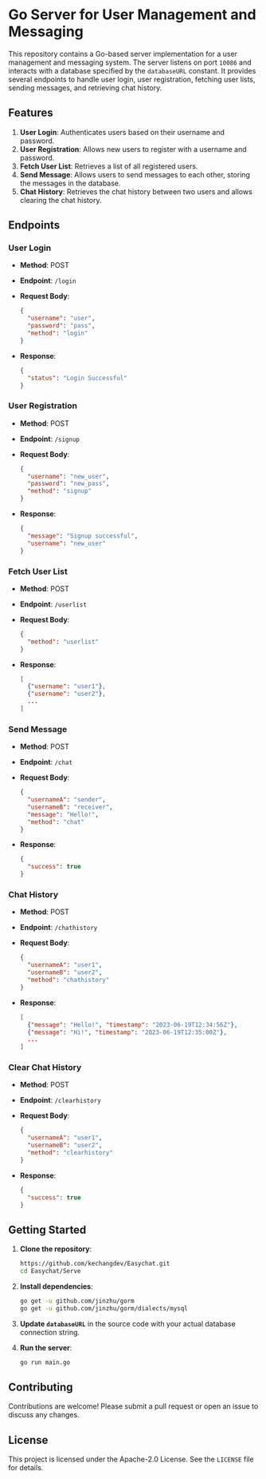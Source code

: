 # Go Server for User Management and Messaging

This repository contains a Go-based server implementation for a user management and messaging system. The server listens on port `10086` and interacts with a database specified by the `databaseURL` constant. It provides several endpoints to handle user login, user registration, fetching user lists, sending messages, and retrieving chat history.

## Features

1. **User Login**: Authenticates users based on their username and password.
2. **User Registration**: Allows new users to register with a username and password.
3. **Fetch User List**: Retrieves a list of all registered users.
4. **Send Message**: Allows users to send messages to each other, storing the messages in the database.
5. **Chat History**: Retrieves the chat history between two users and allows clearing the chat history.

## Endpoints

### User Login

- **Method**: POST

- **Endpoint**: `/login`

- **Request Body**:

  ```json
  {
    "username": "user",
    "password": "pass",
    "method": "login"
  }
  ```

- **Response**:

  ```json
  {
    "status": "Login Successful"
  }
  ```

### User Registration

- **Method**: POST

- **Endpoint**: `/signup`

- **Request Body**:

  ```json
  {
    "username": "new_user",
    "password": "new_pass",
    "method": "signup"
  }
  ```

- **Response**:

  ```json
  {
    "message": "Signup successful",
    "username": "new_user"
  }
  ```

### Fetch User List

- **Method**: POST

- **Endpoint**: `/userlist`

- **Request Body**:

  ```json
  {
    "method": "userlist"
  }
  ```

- **Response**:

  ```json
  [
    {"username": "user1"},
    {"username": "user2"},
    ...
  ]
  ```

### Send Message

- **Method**: POST

- **Endpoint**: `/chat`

- **Request Body**:

  ```json
  {
    "usernameA": "sender",
    "usernameB": "receiver",
    "message": "Hello!",
    "method": "chat"
  }
  ```

- **Response**:

  ```json
  {
    "success": true
  }
  ```

### Chat History

- **Method**: POST

- **Endpoint**: `/chathistory`

- **Request Body**:

  ```json
  {
    "usernameA": "user1",
    "usernameB": "user2",
    "method": "chathistory"
  }
  ```

- **Response**:

  ```json
  [
    {"message": "Hello!", "timestamp": "2023-06-19T12:34:56Z"},
    {"message": "Hi!", "timestamp": "2023-06-19T12:35:00Z"},
    ...
  ]
  ```

### Clear Chat History

- **Method**: POST

- **Endpoint**: `/clearhistory`

- **Request Body**:

  ```json
  {
    "usernameA": "user1",
    "usernameB": "user2",
    "method": "clearhistory"
  }
  ```

- **Response**:

  ```json
  {
    "success": true
  }
  ```

## Getting Started

1. **Clone the repository**:

   ```sh
   https://github.com/kechangdev/Easychat.git
   cd Easychat/Serve
   ```

2. **Install dependencies**:

   ```sh
   go get -u github.com/jinzhu/gorm
   go get -u github.com/jinzhu/gorm/dialects/mysql
   ```

3. **Update `databaseURL`** in the source code with your actual database connection string.

4. **Run the server**:

   ```sh
   go run main.go
   ```

## Contributing

Contributions are welcome! Please submit a pull request or open an issue to discuss any changes.

## License

This project is licensed under the Apache-2.0 License. See the `LICENSE` file for details.
